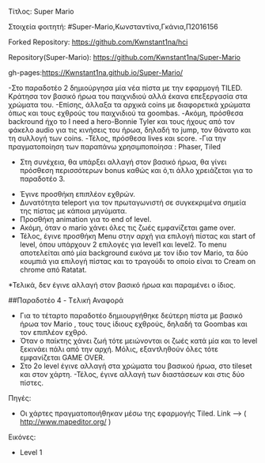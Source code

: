 Τίτλος: Super Mario

Στοιχεία φοιτητή:
#Super-Mario,Κωνσταντίνα,Γκάνια,Π2016156

Forked Repository: https://github.com/Kwnstant1na/hci

Repository(Super-Mario): https://github.com/Kwnstant1na/Super-Mario

gh-pages:https://Kwnstant1na.github.io/Super-Mario/


-Στο παραδοτέο 2 δημιούργησα μία νέα πίστα με την εφαρμογή TILED. Κράτησα τον βασικό ήρωα 
του παιχνιδιού αλλά έκανα επεξεργασία στα χρώματα του.
-Επίσης, άλλαξα τα αρχικά coins με διαφορετικά χρώματα όπως και τους εχθρούς του παιχνιδιού 
τα goombas.
-Ακόμη, πρόσθεσα backround ήχο το I need a hero-Bonnie Tyler και τους ήχους από τον φάκελο
audio για τις κινήσεις του ήρωα, δηλαδή το jump, τον θάνατο και τη συλλογή των coins.
-Τέλος, πρόσθεσα lives και score.
-Για την πραγματοποίηση των παραπάνω χρησιμποποίησα : Phaser, Tiled

* Στη συνέχεια, θα υπάρξει αλλαγή στον βασικό ήρωα, θα γίνει πρόσθεση περισσότερων bonus 
καθώς και ό,τι άλλο χρειάζεται για το παραδοτέο 3. 



- Έγινε προσθήκη επιπλέον εχθρών.
- Δυνατότητα teleport για τον πρωταγωνιστή σε συγκεκριμένα σημεία της πίστας με κάποια μηνύματα.
- Προσθήκη animation για το end of level.
- Ακόμη, όταν ο mario χάνει όλες τις ζωές εμφανίζεται game over.
- Τέλος, έγινε προσθήκη Menu στην αρχή για επιλογή πίστας και start of 
  level, όπου υπάρχουν 2 επιλογές για level1 και level2. Το menu αποτελείται από
  μία background εικόνα με τον ίδιο τον Mario, τα δύο κουμπιά για επιλογή 
  πίστας και το τραγούδι το οποίο είναι το Cream on chrome από Ratatat.
  
 *Τελικά, δεν έγινε αλλαγή στον βασικό ήρωα και παραμένει ο ίδιος.



##Παραδοτέο 4 - Tελική Αναφορά
- Για το τέταρτο παραδοτέο δημιουργήθηκε δεύτερη πίστα με βασικό ήρωα τον Mario , τους
  τους ίδιους εχθρούς, δηλαδή τα Goombas και τον επιπλέον εχθρό.
- Όταν ο παίκτης χάνει ζωή τότε μειώνονται οι ζωές κατά μία και το level 
  ξεκινάει πάλι από την αρχή. Μόλις, εξαντληθούν όλες τότε εμφανίζεται GAME OVER.
- Στο 2ο level έγινε αλλαγή στα χρώματα του βασικού ήρωα, στο tileset και στον χάρτη.
-Τέλος, έγινε αλλαγή των διαστάσεων και στις δύο πίστες.

Πηγές:
- Οι χάρτες πραγματοποιήθηκαν μέσω της εφαρμογής Tiled.
Link --> ( http://www.mapeditor.org/ )

Εικόνες:
- Level 1

